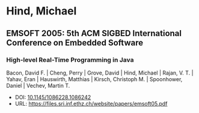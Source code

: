 # Hind, Michael

## EMSOFT 2005: 5th ACM SIGBED International Conference on Embedded Software

### High-level Real-Time Programming in Java
Bacon, David F. | Cheng, Perry | Grove, David | Hind, Michael | Rajan, V. T. | Yahav, Eran | Hauswirth, Matthias | Kirsch, Christoph M. | Spoonhower, Daniel | Vechev, Martin T.
* DOI: [10.1145/1086228.1086242](https://doi.org/10.1145/1086228.1086242)
* URL: <https://files.sri.inf.ethz.ch/website/papers/emsoft05.pdf>

